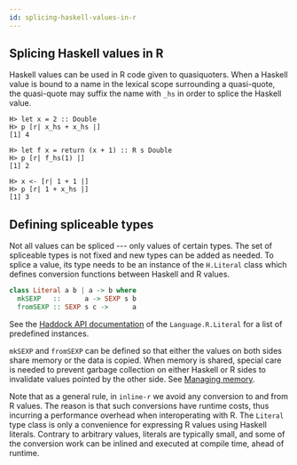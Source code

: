 ```yaml
---
id: splicing-haskell-values-in-r
---
```

## Splicing Haskell values in R

Haskell values can be used in R code given to quasiquoters. When
a Haskell value is bound to a name in the lexical scope surrounding
a quasi-quote, the quasi-quote may suffix the name with `_hs` in order
to splice the Haskell value.

    H> let x = 2 :: Double
    H> p [r| x_hs + x_hs |]
    [1] 4

    H> let f x = return (x + 1) :: R s Double
    H> p [r| f_hs(1) |]
    [1] 2

    H> x <- [r| 1 + 1 |]
    H> p [r| 1 + x_hs |]
    [1] 3

## Defining spliceable types

Not all values can be spliced --- only values of certain types. The
set of spliceable types is not fixed and new types can be added as
needed. To splice a value, its type needs to be an instance of the
`H.Literal` class which defines conversion functions between Haskell
and R values.

~~~ haskell
class Literal a b | a -> b where
  mkSEXP   ::      a -> SEXP s b
  fromSEXP :: SEXP s c ->      a
~~~

See the [Haddock API documentation][stackage-inline-r] of the
`Language.R.Literal` for a list of predefined instances.

`mkSEXP` and `fromSEXP` can be defined so that either the values on
both sides share memory or the data is copied. When memory is shared,
special care is needed to prevent garbage collection on either Haskell
or R sides to invalidate values pointed by the other side. See
[Managing memory](managing-memory.html).

Note that as a general rule, in `inline-r` we avoid any conversion to
and from R values. The reason is that such conversions have runtime
costs, thus incurring a performance overhead when interoperating with
R. The `Literal` type class is only a convenience for expressing
R values using Haskell literals. Contrary to arbitrary values,
literals are typically small, and some of the conversion work can be
inlined and executed at compile time, ahead of runtime.

[stackage-inline-r]: http://www.stackage.org/package/inline-r
